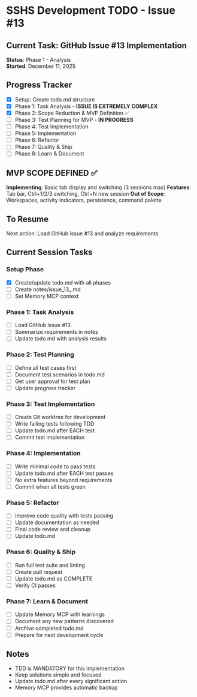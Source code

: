 # SSHS Development TODO - Issue #13

## Current Task: GitHub Issue #13 Implementation
**Status**: Phase 1 - Analysis  
**Started**: December 11, 2025

## Progress Tracker
- [x] Setup: Create todo.md structure
- [x] Phase 1: Task Analysis - **ISSUE IS EXTREMELY COMPLEX**
- [x] Phase 2: Scope Reduction & MVP Definition ✅
- [ ] Phase 3: Test Planning for MVP - **IN PROGRESS**
- [ ] Phase 4: Test Implementation
- [ ] Phase 5: Implementation
- [ ] Phase 6: Refactor
- [ ] Phase 7: Quality & Ship
- [ ] Phase 8: Learn & Document

## MVP SCOPE DEFINED ✅
**Implementing**: Basic tab display and switching (3 sessions max)
**Features**: Tab bar, Ctrl+1/2/3 switching, Ctrl+N new session
**Out of Scope**: Workspaces, activity indicators, persistence, command palette

## To Resume
Next action: Load GitHub issue #13 and analyze requirements

## Current Session Tasks
### Setup Phase
- [x] Create/update todo.md with all phases
- [ ] Create notes/issue_13_<date>.md
- [ ] Set Memory MCP context

### Phase 1: Task Analysis
- [ ] Load GitHub issue #13
- [ ] Summarize requirements in notes
- [ ] Update todo.md with analysis results

### Phase 2: Test Planning
- [ ] Define all test cases first
- [ ] Document test scenarios in todo.md
- [ ] Get user approval for test plan
- [ ] Update progress tracker

### Phase 3: Test Implementation
- [ ] Create Git worktree for development
- [ ] Write failing tests following TDD
- [ ] Update todo.md after EACH test
- [ ] Commit test implementation

### Phase 4: Implementation
- [ ] Write minimal code to pass tests
- [ ] Update todo.md after EACH test passes
- [ ] No extra features beyond requirements
- [ ] Commit when all tests green

### Phase 5: Refactor
- [ ] Improve code quality with tests passing
- [ ] Update documentation as needed
- [ ] Final code review and cleanup
- [ ] Update todo.md

### Phase 6: Quality & Ship
- [ ] Run full test suite and linting
- [ ] Create pull request
- [ ] Update todo.md as COMPLETE
- [ ] Verify CI passes

### Phase 7: Learn & Document
- [ ] Update Memory MCP with learnings
- [ ] Document any new patterns discovered
- [ ] Archive completed todo.md
- [ ] Prepare for next development cycle

## Notes
- TDD is MANDATORY for this implementation
- Keep solutions simple and focused
- Update todo.md after every significant action
- Memory MCP provides automatic backup
